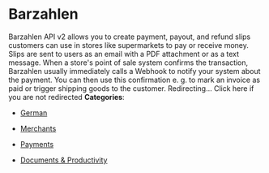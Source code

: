# Barzahlen


Barzahlen API v2 allows you to create payment, payout, and refund slips customers can use in stores like supermarkets to pay or receive money.  Slips are sent to users as an email with a PDF attachment or as a text message. When a store's point of sale system confirms the transaction, Barzahlen usually immediately calls a Webhook to notify your system about the payment. You can then use this confirmation e. g. to mark an invoice as paid or trigger shipping goods to the customer.  Redirecting… Click here if you are not redirected
**Categories**:

- [German](https://github/awesome-apis/awesome-apis#german)

- [Merchants](https://github/awesome-apis/awesome-apis#merchants)

- [Payments](https://github/awesome-apis/awesome-apis#payments)

- [Documents & Productivity](https://github/awesome-apis/awesome-apis#documents-and-productivity)



